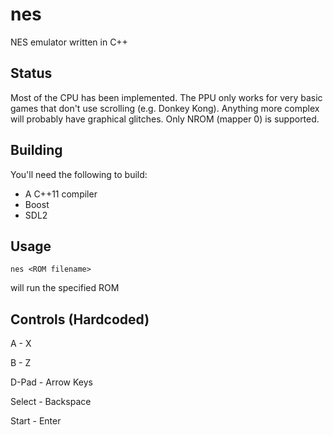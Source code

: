 # nes
NES emulator written in C++

## Status
Most of the CPU has been implemented.
The PPU only works for very basic games that don't use scrolling (e.g. Donkey Kong).
Anything more complex will probably have graphical glitches.
Only NROM (mapper 0) is supported.

## Building

You'll need the following to build:

- A C++11 compiler
- Boost
- SDL2

## Usage

	nes <ROM filename>

will run the specified ROM

## Controls (Hardcoded)
A - X

B - Z

D-Pad - Arrow Keys

Select - Backspace

Start - Enter
